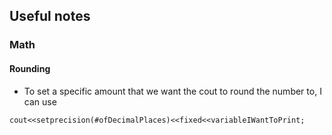 ## Useful notes


### Math
#### Rounding
- To set a specific amount that we want the cout to round the number to, I can use 
```
cout<<setprecision(#ofDecimalPlaces)<<fixed<<variableIWantToPrint;
```